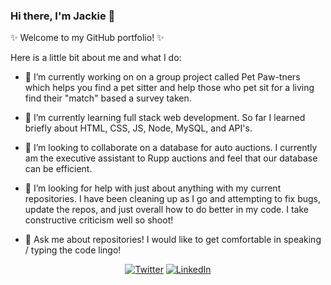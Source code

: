 ### Hi there, I'm Jackie 👋

✨ Welcome to my GitHub portfolio! ✨

Here is a little bit about me and what I do:

- 🔭 I’m currently working on on a group project called Pet Paw-tners which helps you find a pet sitter and help those who pet sit for a living find their "match" based a survey taken. 

- 🌱 I’m currently learning full stack web development. So far I learned briefly about HTML, CSS, JS, Node, MySQL, and API's. 

- 👯 I’m looking to collaborate on a database for auto auctions. I currently am the executive assistant to Rupp auctions and feel that our database can be efficient.

- 🤔 I’m looking for help with just about anything with my current repositories. I have been cleaning up as I go and attempting to fix bugs, update the repos, and just overall how to do better in my code. I take constructive criticism well so shoot! 

- 💬 Ask me about repositories! I would like to get comfortable in speaking / typing the code lingo! 

<p align="center">
	<a href="https://twitter.com/jcqlngeiger"><img src="https://img.shields.io/twitter/follow/jcqlngeiger?label=Twitter&style=social" alt="Twitter"></a>
  	<a href="https://www.linkedin.com/in/jacqueline-geiger-9180ab117/"><img src="https://img.shields.io/badge/LinkedIn--_.svg?style=social&logo=linkedin" alt="LinkedIn"></a>
  </p>
